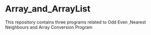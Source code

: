 # Array_and_ArrayList
This repository contains three programs related to Odd Even ,Nearest Neighbours and Array Conversion Program
